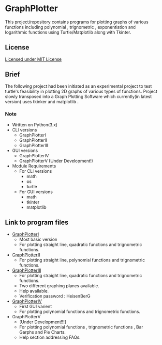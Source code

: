 # GraphPlotter
This project/repository contains programs for plotting graphs of various functions including polynomial , trignometric , exponentiation and logarithmic functions using Turtle/Matplotlib along with Tkinter.
## License
  [Licensed  under MIT License](https://github.com/YasirAhmad-EccentriX/GraphPlotter/blob/master/LICENSE)
## Brief
The following project had been initiated as an experimental project to test turtle's feasibility in plotting 2D graphs of various types of functions.
Project slowly transposed into a Graph Plotting Software which currently(in latest version) uses tkinker and matplotlib .

### Note
 * Written on Python(3.x)
 * CLI versions
   * GraphPlotterI
   * GraphPlotterII
   * GraphPlotterIII
 * GUI versions
   * GraphPlotterIV
   * GraphPlotterV (Under Development!)
 * Module Requirements
   * For CLI versions
     * math
     * os
     * turtle
   * For GUI versions
     * math
     * tkinter
     * matplotlib

## Link to program files
* [GraphPlotterI](https://github.com/YasirAhmad-EccentriX/GraphPlotter/blob/master/GraphPlotter1.0.py)
  * Most basic version
  * For plotting straight line, quadratic functions and trignometric functions.
* [GraphPlotterII](https://github.com/YasirAhmad-EccentriX/GraphPlotter/blob/master/GraphPlotter2.0.py)
  * For plotting straight line, polynomial functions and trignometric functions.
* [GraphPlotterIII](https://github.com/YasirAhmad-EccentriX/GraphPlotter/blob/master/GraphPlotter3.0.py)
  * For plotting straight line, quadratic functions and trignometric functions.
  * Two different graphing planes available.
  * Help available.
  * Verification password : HeisenBerG
* [GraphPlotterIV](https://github.com/YasirAhmad-EccentriX/GraphPlotter/blob/master/GraphPlotter4.0(GP-IV).py)
  *  First GUI varient
  *  For plotting polynomial functions and trignometric functions.
* GraphPlotterV
  *  [Under Development!!!]
  *  For plotting polynomial functions , trignometric functions , Bar Garphs and Pie Charts.
  *  Help section addressing FAQs.
  
